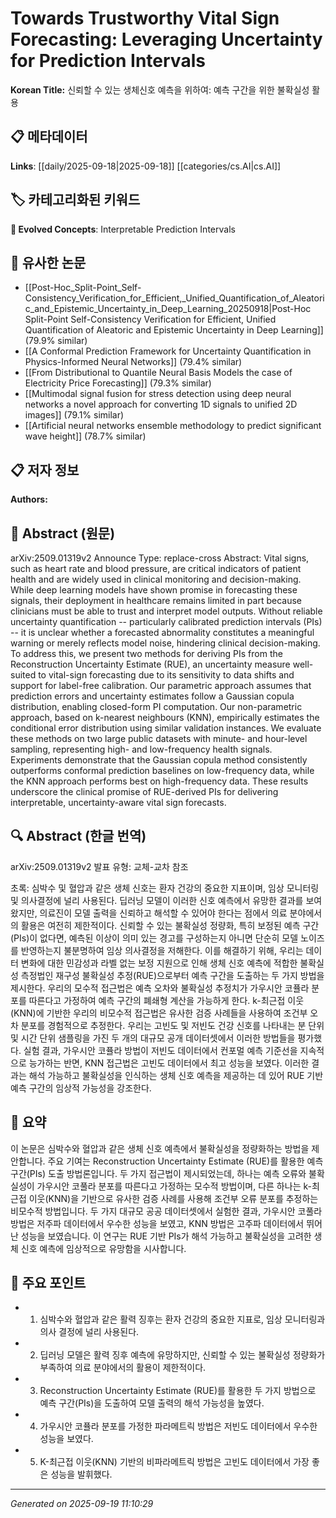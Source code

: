 
# Towards Trustworthy Vital Sign Forecasting: Leveraging Uncertainty for Prediction Intervals

**Korean Title:** 신뢰할 수 있는 생체신호 예측을 위하여: 예측 구간을 위한 불확실성 활용

## 📋 메타데이터

**Links**: [[daily/2025-09-18|2025-09-18]] [[categories/cs.AI|cs.AI]]

## 🏷️ 카테고리화된 키워드
**🚀 Evolved Concepts**: Interpretable Prediction Intervals

## 🔗 유사한 논문
- [[Post-Hoc_Split-Point_Self-Consistency_Verification_for_Efficient,_Unified_Quantification_of_Aleatoric_and_Epistemic_Uncertainty_in_Deep_Learning_20250918|Post-Hoc Split-Point Self-Consistency Verification for Efficient, Unified Quantification of Aleatoric and Epistemic Uncertainty in Deep Learning]] (79.9% similar)
- [[A Conformal Prediction Framework for Uncertainty Quantification in Physics-Informed Neural Networks]] (79.4% similar)
- [[From Distributional to Quantile Neural Basis Models the case of Electricity Price Forecasting]] (79.3% similar)
- [[Multimodal signal fusion for stress detection using deep neural networks a novel approach for converting 1D signals to unified 2D images]] (79.1% similar)
- [[Artificial neural networks ensemble methodology to predict significant wave height]] (78.7% similar)

## 📋 저자 정보

**Authors:** 

## 📄 Abstract (원문)

arXiv:2509.01319v2 Announce Type: replace-cross 
Abstract: Vital signs, such as heart rate and blood pressure, are critical indicators of patient health and are widely used in clinical monitoring and decision-making. While deep learning models have shown promise in forecasting these signals, their deployment in healthcare remains limited in part because clinicians must be able to trust and interpret model outputs. Without reliable uncertainty quantification -- particularly calibrated prediction intervals (PIs) -- it is unclear whether a forecasted abnormality constitutes a meaningful warning or merely reflects model noise, hindering clinical decision-making. To address this, we present two methods for deriving PIs from the Reconstruction Uncertainty Estimate (RUE), an uncertainty measure well-suited to vital-sign forecasting due to its sensitivity to data shifts and support for label-free calibration. Our parametric approach assumes that prediction errors and uncertainty estimates follow a Gaussian copula distribution, enabling closed-form PI computation. Our non-parametric approach, based on k-nearest neighbours (KNN), empirically estimates the conditional error distribution using similar validation instances. We evaluate these methods on two large public datasets with minute- and hour-level sampling, representing high- and low-frequency health signals. Experiments demonstrate that the Gaussian copula method consistently outperforms conformal prediction baselines on low-frequency data, while the KNN approach performs best on high-frequency data. These results underscore the clinical promise of RUE-derived PIs for delivering interpretable, uncertainty-aware vital sign forecasts.

## 🔍 Abstract (한글 번역)

arXiv:2509.01319v2 발표 유형: 교체-교차 참조

초록: 심박수 및 혈압과 같은 생체 신호는 환자 건강의 중요한 지표이며, 임상 모니터링 및 의사결정에 널리 사용된다. 딥러닝 모델이 이러한 신호 예측에서 유망한 결과를 보여왔지만, 의료진이 모델 출력을 신뢰하고 해석할 수 있어야 한다는 점에서 의료 분야에서의 활용은 여전히 제한적이다. 신뢰할 수 있는 불확실성 정량화, 특히 보정된 예측 구간(PIs)이 없다면, 예측된 이상이 의미 있는 경고를 구성하는지 아니면 단순히 모델 노이즈를 반영하는지 불분명하여 임상 의사결정을 저해한다. 이를 해결하기 위해, 우리는 데이터 변화에 대한 민감성과 라벨 없는 보정 지원으로 인해 생체 신호 예측에 적합한 불확실성 측정법인 재구성 불확실성 추정(RUE)으로부터 예측 구간을 도출하는 두 가지 방법을 제시한다. 우리의 모수적 접근법은 예측 오차와 불확실성 추정치가 가우시안 코퓰라 분포를 따른다고 가정하여 예측 구간의 폐쇄형 계산을 가능하게 한다. k-최근접 이웃(KNN)에 기반한 우리의 비모수적 접근법은 유사한 검증 사례들을 사용하여 조건부 오차 분포를 경험적으로 추정한다. 우리는 고빈도 및 저빈도 건강 신호를 나타내는 분 단위 및 시간 단위 샘플링을 가진 두 개의 대규모 공개 데이터셋에서 이러한 방법들을 평가했다. 실험 결과, 가우시안 코퓰라 방법이 저빈도 데이터에서 컨포멀 예측 기준선을 지속적으로 능가하는 반면, KNN 접근법은 고빈도 데이터에서 최고 성능을 보였다. 이러한 결과는 해석 가능하고 불확실성을 인식하는 생체 신호 예측을 제공하는 데 있어 RUE 기반 예측 구간의 임상적 가능성을 강조한다.

## 📝 요약

이 논문은 심박수와 혈압과 같은 생체 신호 예측에서 불확실성을 정량화하는 방법을 제안합니다. 주요 기여는 Reconstruction Uncertainty Estimate (RUE)를 활용한 예측 구간(PIs) 도출 방법론입니다. 두 가지 접근법이 제시되었는데, 하나는 예측 오류와 불확실성이 가우시안 코풀라 분포를 따른다고 가정하는 모수적 방법이며, 다른 하나는 k-최근접 이웃(KNN)을 기반으로 유사한 검증 사례를 사용해 조건부 오류 분포를 추정하는 비모수적 방법입니다. 두 가지 대규모 공공 데이터셋에서 실험한 결과, 가우시안 코풀라 방법은 저주파 데이터에서 우수한 성능을 보였고, KNN 방법은 고주파 데이터에서 뛰어난 성능을 보였습니다. 이 연구는 RUE 기반 PIs가 해석 가능하고 불확실성을 고려한 생체 신호 예측에 임상적으로 유망함을 시사합니다.

## 🎯 주요 포인트

- 1. 심박수와 혈압과 같은 활력 징후는 환자 건강의 중요한 지표로, 임상 모니터링과 의사 결정에 널리 사용된다.

- 2. 딥러닝 모델은 활력 징후 예측에 유망하지만, 신뢰할 수 있는 불확실성 정량화가 부족하여 의료 분야에서의 활용이 제한적이다.

- 3. Reconstruction Uncertainty Estimate (RUE)를 활용한 두 가지 방법으로 예측 구간(PIs)을 도출하여 모델 출력의 해석 가능성을 높였다.

- 4. 가우시안 코퓰라 분포를 가정한 파라메트릭 방법은 저빈도 데이터에서 우수한 성능을 보였다.

- 5. K-최근접 이웃(KNN) 기반의 비파라메트릭 방법은 고빈도 데이터에서 가장 좋은 성능을 발휘했다.

---

*Generated on 2025-09-19 11:10:29*